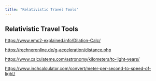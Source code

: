 ```yaml
---
title: "Relativistic Travel Tools"
---
```

## Relativistic Travel Tools

<https://www.emc2-explained.info/Dilation-Calc/>

<https://rechneronline.de/g-acceleration/distance.php>

<https://www.calculateme.com/astronomy/kilometers/to-light-years/>

<https://www.inchcalculator.com/convert/meter-per-second-to-speed-of-light/>
